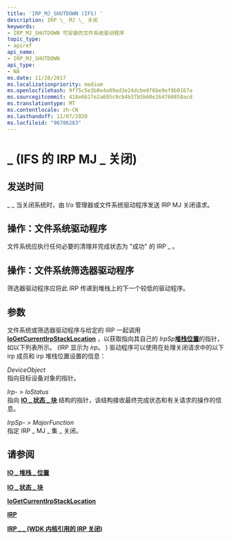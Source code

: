 ```yaml
---
title: 'IRP_MJ_SHUTDOWN (IFS) '
description: IRP \_ MJ \_ 关闭
keywords:
- IRP_MJ_SHUTDOWN 可安装的文件系统驱动程序
topic_type:
- apiref
api_name:
- IRP_MJ_SHUTDOWN
api_type:
- NA
ms.date: 11/28/2017
ms.localizationpriority: medium
ms.openlocfilehash: 9f75c5e3b8e4a09ad3e24dcbe8f6be9ef8b0167a
ms.sourcegitcommit: 418e6617e2a695c9cb4b37b5b60e264760858acd
ms.translationtype: MT
ms.contentlocale: zh-CN
ms.lasthandoff: 12/07/2020
ms.locfileid: "96786283"
---
```

# <a name="irp_mj_shutdown-ifs"></a>\_ (IFS 的 IRP MJ \_ 关闭) 


## <a name="when-sent"></a>发送时间


\_ \_ 当关闭系统时，由 I/o 管理器或文件系统驱动程序发送 IRP MJ 关闭请求。

## <a name="operation-file-system-drivers"></a>操作：文件系统驱动程序


文件系统应执行任何必要的清理并完成状态为 "成功" 的 IRP \_ 。

## <a name="operation-file-system-filter-drivers"></a>操作：文件系统筛选器驱动程序


筛选器驱动程序应将此 IRP 传递到堆栈上的下一个较低的驱动程序。

## <a name="parameters"></a>参数


文件系统或筛选器驱动程序与给定的 IRP 一起调用 [**IoGetCurrentIrpStackLocation**](/windows-hardware/drivers/ddi/wdm/nf-wdm-iogetcurrentirpstacklocation) ，以获取指向其自己的 *IrpSp*[**堆栈位置**](/windows-hardware/drivers/ddi/wdm/ns-wdm-_io_stack_location)的指针，如以下列表所示。  (IRP 显示为 *irp*。 ) 驱动程序可以使用在处理关闭请求中的以下 irp 成员和 irp 堆栈位置设置的信息：

<a href="" id="deviceobject"></a>*DeviceObject*  
指向目标设备对象的指针。

<a href="" id="irp--iostatus"></a>*Irp- &gt; IoStatus*  
指向 [**IO \_ 状态 \_ 块**](/windows-hardware/drivers/ddi/wdm/ns-wdm-_io_status_block) 结构的指针，该结构接收最终完成状态和有关请求的操作的信息。

<a href="" id="irpsp--majorfunction"></a>*IrpSp- &gt; MajorFunction*  
指定 IRP \_ MJ \_ 集 \_ 关闭。

## <a name="see-also"></a>请参阅


[**IO \_ 堆栈 \_ 位置**](/windows-hardware/drivers/ddi/wdm/ns-wdm-_io_stack_location)

[**IO \_ 状态 \_ 块**](/windows-hardware/drivers/ddi/wdm/ns-wdm-_io_status_block)

[**IoGetCurrentIrpStackLocation**](/windows-hardware/drivers/ddi/wdm/nf-wdm-iogetcurrentirpstacklocation)

[**IRP**](/windows-hardware/drivers/ddi/wdm/ns-wdm-_irp)

[**IRP \_ \_ (WDK 内核引用的 IRP 关闭)**](../kernel/irp-mj-shutdown.md)

 


